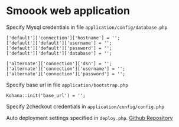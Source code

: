 # Smoook web application

Specify Mysql credentials in file  ``application/config/database.php``

    ['default']['connection']['hostname'] = '';
    ['default']['default']['username'] = '';
    ['default']['default']['password'] = '';
    ['default']['default']['database'] = '';

    ['alternate']['connection']['dsn'] = '';
    ['alternate']['connection']['username'] = '';
    ['alternate']['connection']['password'] = '';

Specify base url in file ``application/bootstrap.php``

    Kohana::init('base_url') = '';

Specify 2checkout credentials in ``application/config/config.php``

Auto deployment settings specified in ``deploy.php``. [Github Repository][1]

[1]: https://github.com/markomarkovic/simple-php-git-deploy